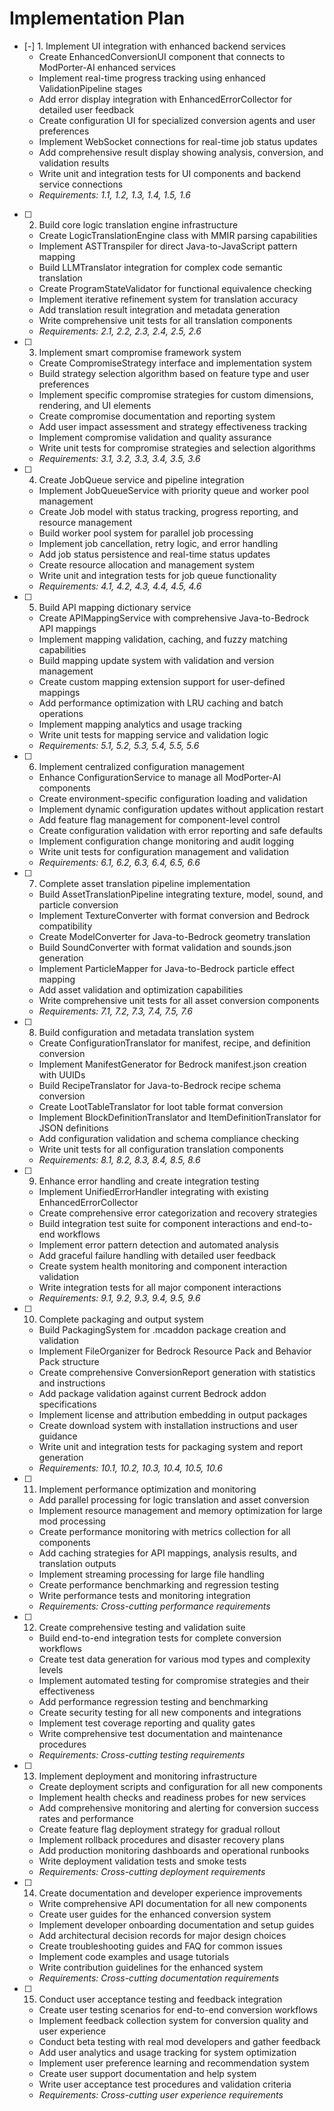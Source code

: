 # Implementation Plan

- [-] 1. Implement UI integration with enhanced backend services
  - Create EnhancedConversionUI component that connects to ModPorter-AI enhanced services
  - Implement real-time progress tracking using enhanced ValidationPipeline stages
  - Add error display integration with EnhancedErrorCollector for detailed user feedback
  - Create configuration UI for specialized conversion agents and user preferences
  - Implement WebSocket connections for real-time job status updates
  - Add comprehensive result display showing analysis, conversion, and validation results
  - Write unit and integration tests for UI components and backend service connections
  - _Requirements: 1.1, 1.2, 1.3, 1.4, 1.5, 1.6_

- [ ] 2. Build core logic translation engine infrastructure
  - Create LogicTranslationEngine class with MMIR parsing capabilities
  - Implement ASTTranspiler for direct Java-to-JavaScript pattern mapping
  - Build LLMTranslator integration for complex code semantic translation
  - Create ProgramStateValidator for functional equivalence checking
  - Implement iterative refinement system for translation accuracy
  - Add translation result integration and metadata generation
  - Write comprehensive unit tests for all translation components
  - _Requirements: 2.1, 2.2, 2.3, 2.4, 2.5, 2.6_

- [ ] 3. Implement smart compromise framework system
  - Create CompromiseStrategy interface and implementation system
  - Build strategy selection algorithm based on feature type and user preferences
  - Implement specific compromise strategies for custom dimensions, rendering, and UI elements
  - Create compromise documentation and reporting system
  - Add user impact assessment and strategy effectiveness tracking
  - Implement compromise validation and quality assurance
  - Write unit tests for compromise strategies and selection algorithms
  - _Requirements: 3.1, 3.2, 3.3, 3.4, 3.5, 3.6_

- [ ] 4. Create JobQueue service and pipeline integration
  - Implement JobQueueService with priority queue and worker pool management
  - Create Job model with status tracking, progress reporting, and resource management
  - Build worker pool system for parallel job processing
  - Implement job cancellation, retry logic, and error handling
  - Add job status persistence and real-time status updates
  - Create resource allocation and management system
  - Write unit and integration tests for job queue functionality
  - _Requirements: 4.1, 4.2, 4.3, 4.4, 4.5, 4.6_

- [ ] 5. Build API mapping dictionary service
  - Create APIMappingService with comprehensive Java-to-Bedrock API mappings
  - Implement mapping validation, caching, and fuzzy matching capabilities
  - Build mapping update system with validation and version management
  - Create custom mapping extension support for user-defined mappings
  - Add performance optimization with LRU caching and batch operations
  - Implement mapping analytics and usage tracking
  - Write unit tests for mapping service and validation logic
  - _Requirements: 5.1, 5.2, 5.3, 5.4, 5.5, 5.6_

- [ ] 6. Implement centralized configuration management
  - Enhance ConfigurationService to manage all ModPorter-AI components
  - Create environment-specific configuration loading and validation
  - Implement dynamic configuration updates without application restart
  - Add feature flag management for component-level control
  - Create configuration validation with error reporting and safe defaults
  - Implement configuration change monitoring and audit logging
  - Write unit tests for configuration management and validation
  - _Requirements: 6.1, 6.2, 6.3, 6.4, 6.5, 6.6_

- [ ] 7. Complete asset translation pipeline implementation
  - Build AssetTranslationPipeline integrating texture, model, sound, and particle conversion
  - Implement TextureConverter with format conversion and Bedrock compatibility
  - Create ModelConverter for Java-to-Bedrock geometry translation
  - Build SoundConverter with format validation and sounds.json generation
  - Implement ParticleMapper for Java-to-Bedrock particle effect mapping
  - Add asset validation and optimization capabilities
  - Write comprehensive unit tests for all asset conversion components
  - _Requirements: 7.1, 7.2, 7.3, 7.4, 7.5, 7.6_

- [ ] 8. Build configuration and metadata translation system
  - Create ConfigurationTranslator for manifest, recipe, and definition conversion
  - Implement ManifestGenerator for Bedrock manifest.json creation with UUIDs
  - Build RecipeTranslator for Java-to-Bedrock recipe schema conversion
  - Create LootTableTranslator for loot table format conversion
  - Implement BlockDefinitionTranslator and ItemDefinitionTranslator for JSON definitions
  - Add configuration validation and schema compliance checking
  - Write unit tests for all configuration translation components
  - _Requirements: 8.1, 8.2, 8.3, 8.4, 8.5, 8.6_

- [ ] 9. Enhance error handling and create integration testing
  - Implement UnifiedErrorHandler integrating with existing EnhancedErrorCollector
  - Create comprehensive error categorization and recovery strategies
  - Build integration test suite for component interactions and end-to-end workflows
  - Implement error pattern detection and automated analysis
  - Add graceful failure handling with detailed user feedback
  - Create system health monitoring and component interaction validation
  - Write integration tests for all major component interactions
  - _Requirements: 9.1, 9.2, 9.3, 9.4, 9.5, 9.6_

- [ ] 10. Complete packaging and output system
  - Build PackagingSystem for .mcaddon package creation and validation
  - Implement FileOrganizer for Bedrock Resource Pack and Behavior Pack structure
  - Create comprehensive ConversionReport generation with statistics and instructions
  - Add package validation against current Bedrock addon specifications
  - Implement license and attribution embedding in output packages
  - Create download system with installation instructions and user guidance
  - Write unit and integration tests for packaging system and report generation
  - _Requirements: 10.1, 10.2, 10.3, 10.4, 10.5, 10.6_

- [ ] 11. Implement performance optimization and monitoring
  - Add parallel processing for logic translation and asset conversion
  - Implement resource management and memory optimization for large mod processing
  - Create performance monitoring with metrics collection for all components
  - Add caching strategies for API mappings, analysis results, and translation outputs
  - Implement streaming processing for large file handling
  - Create performance benchmarking and regression testing
  - Write performance tests and monitoring integration
  - _Requirements: Cross-cutting performance requirements_

- [ ] 12. Create comprehensive testing and validation suite
  - Build end-to-end integration tests for complete conversion workflows
  - Create test data generation for various mod types and complexity levels
  - Implement automated testing for compromise strategies and their effectiveness
  - Add performance regression testing and benchmarking
  - Create security testing for all new components and integrations
  - Implement test coverage reporting and quality gates
  - Write comprehensive test documentation and maintenance procedures
  - _Requirements: Cross-cutting testing requirements_

- [ ] 13. Implement deployment and monitoring infrastructure
  - Create deployment scripts and configuration for all new components
  - Implement health checks and readiness probes for new services
  - Add comprehensive monitoring and alerting for conversion success rates and performance
  - Create feature flag deployment strategy for gradual rollout
  - Implement rollback procedures and disaster recovery plans
  - Add production monitoring dashboards and operational runbooks
  - Write deployment validation tests and smoke tests
  - _Requirements: Cross-cutting deployment requirements_

- [ ] 14. Create documentation and developer experience improvements
  - Write comprehensive API documentation for all new components
  - Create user guides for the enhanced conversion system
  - Implement developer onboarding documentation and setup guides
  - Add architectural decision records for major design choices
  - Create troubleshooting guides and FAQ for common issues
  - Implement code examples and usage tutorials
  - Write contribution guidelines for the enhanced system
  - _Requirements: Cross-cutting documentation requirements_

- [ ] 15. Conduct user acceptance testing and feedback integration
  - Create user testing scenarios for end-to-end conversion workflows
  - Implement feedback collection system for conversion quality and user experience
  - Conduct beta testing with real mod developers and gather feedback
  - Add user analytics and usage tracking for system optimization
  - Implement user preference learning and recommendation system
  - Create user support documentation and help system
  - Write user acceptance test procedures and validation criteria
  - _Requirements: Cross-cutting user experience requirements_